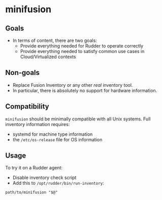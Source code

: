 # minifusion

## Goals

* In terms of content, there are two goals:
  * Provide everything needed for Rudder to operate correctly
  * Provide everything needed to satisfy common use cases in Cloud/Virtualized contexts

## Non-goals

* Replace Fusion Inventory or any other _real_ inventory tool.
* In particular, there is absolutely no support for hardware information.

## Compatibility

`minifusion` should be minimally compatible with all Unix systems.
Full inventory information requires:

* systemd for machine type information
* the `/etc/os-release` file for OS information

## Usage

To try it on a Rudder agent:

* Disable inventory check script
* Add this to `/opt/rudder/bin/run-inventory`:

```shell
path/to/minifusion "$@"
```